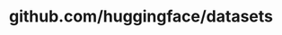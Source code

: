 ---
layout: post
title: github.com/huggingface/datasets
categories: link
tags: [انگلیسی, گیت‌هاب, برنامه‌نویسی]
---